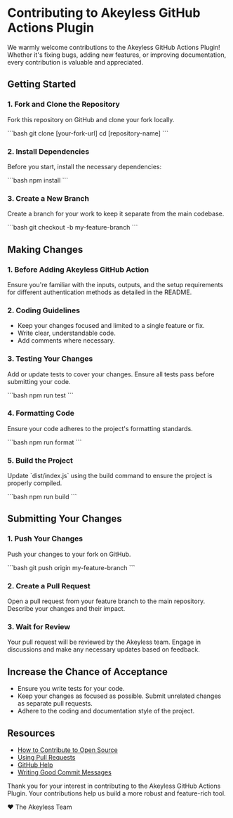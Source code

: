 # Contributing to Akeyless GitHub Actions Plugin

We warmly welcome contributions to the Akeyless GitHub Actions Plugin! Whether it's fixing bugs, adding new features, or improving documentation, every contribution is valuable and appreciated.

## Getting Started

### 1. Fork and Clone the Repository
Fork this repository on GitHub and clone your fork locally.

\`\`\`bash
git clone [your-fork-url]
cd [repository-name]
\`\`\`

### 2. Install Dependencies
Before you start, install the necessary dependencies:

\`\`\`bash
npm install
\`\`\`

### 3. Create a New Branch
Create a branch for your work to keep it separate from the main codebase.

\`\`\`bash
git checkout -b my-feature-branch
\`\`\`

## Making Changes

### 1. Before Adding Akeyless GitHub Action
Ensure you're familiar with the inputs, outputs, and the setup requirements for different authentication methods as detailed in the README.

### 2. Coding Guidelines
- Keep your changes focused and limited to a single feature or fix.
- Write clear, understandable code.
- Add comments where necessary.

### 3. Testing Your Changes
Add or update tests to cover your changes.
Ensure all tests pass before submitting your code.

\`\`\`bash
npm run test
\`\`\`

### 4. Formatting Code
Ensure your code adheres to the project's formatting standards.

\`\`\`bash
npm run format
\`\`\`

### 5. Build the Project
Update \`dist/index.js\` using the build command to ensure the project is properly compiled.

\`\`\`bash
npm run build
\`\`\`

## Submitting Your Changes

### 1. Push Your Changes
Push your changes to your fork on GitHub.

\`\`\`bash
git push origin my-feature-branch
\`\`\`

### 2. Create a Pull Request
Open a pull request from your feature branch to the main repository. Describe your changes and their impact.

### 3. Wait for Review
Your pull request will be reviewed by the Akeyless team. Engage in discussions and make any necessary updates based on feedback.

## Increase the Chance of Acceptance
- Ensure you write tests for your code.
- Keep your changes as focused as possible. Submit unrelated changes as separate pull requests.
- Adhere to the coding and documentation style of the project.

## Resources
- [How to Contribute to Open Source](https://opensource.guide/how-to-contribute/)
- [Using Pull Requests](https://docs.github.com/en/github/collaborating-with-issues-and-pull-requests/about-pull-requests)
- [GitHub Help](https://docs.github.com/)
- [Writing Good Commit Messages](https://chris.beams.io/posts/git-commit/)

Thank you for your interest in contributing to the Akeyless GitHub Actions Plugin. Your contributions help us build a more robust and feature-rich tool.

❤️ The Akeyless Team